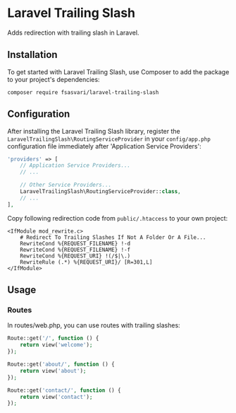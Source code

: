 # Laravel Trailing Slash

Adds redirection with trailing slash in Laravel.

## Installation

To get started with Laravel Trailing Slash, use Composer to add the package to your project's dependencies:

    composer require fsasvari/laravel-trailing-slash

## Configuration

After installing the Laravel Trailing Slash library, register the `LaravelTrailingSlash\RoutingServiceProvider` in your `config/app.php` configuration file immediately after 'Application Service Providers':

```php
'providers' => [
    // Application Service Providers...
    // ...

    // Other Service Providers...
    LaravelTrailingSlash\RoutingServiceProvider::class,
    // ...
],
```

Copy following redirection code from `public/.htaccess` to your own project:

```
<IfModule mod_rewrite.c>
    # Redirect To Trailing Slashes If Not A Folder Or A File...
    RewriteCond %{REQUEST_FILENAME} !-d
    RewriteCond %{REQUEST_FILENAME} !-f
    RewriteCond %{REQUEST_URI} !(/$|\.)
    RewriteRule (.*) %{REQUEST_URI}/ [R=301,L]
</IfModule>
```

## Usage

### Routes

In routes/web.php, you can use routes with trailing slashes:

```php
Route::get('/', function () {
    return view('welcome');
});

Route::get('about/', function () {
    return view('about');
});

Route::get('contact/', function () {
    return view('contact');
});
```
